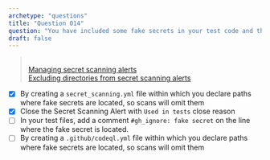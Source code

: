 ```yaml
---
archetype: "questions"
title: "Question 014"
question: "You have included some fake secrets in your test code and they have been picked up by GitHub's secret scanning. What can you do to tell GitHub that these are fake secrets and can be ignored? (Choose two.)"
draft: false
---
```



> <br/> [Managing secret scanning alerts](https://docs.github.com/en/code-security/secret-scanning/managing-alerts-from-secret-scanning#managing-secret-scanning-alerts) 
> <br/> [Excluding directories from secret scanning alerts](https://docs.github.com/en/code-security/secret-scanning/configuring-secret-scanning-for-your-repositories#excluding-directories-from-secret-scanning-alerts-for-users)
- [x] By creating a `secret_scanning.yml` file within which you declare paths where fake secrets are located, so scans will omit them
- [x] Close the Secret Scanning Alert with `Used in tests` close reason
- [ ] In your test files, add a comment `#gh_ignore: fake secret` on the line where the fake secret is located.
- [ ] By creating a `.github/codeql.yml` file within which you declare paths where fake secrets are located, so scans will omit them
